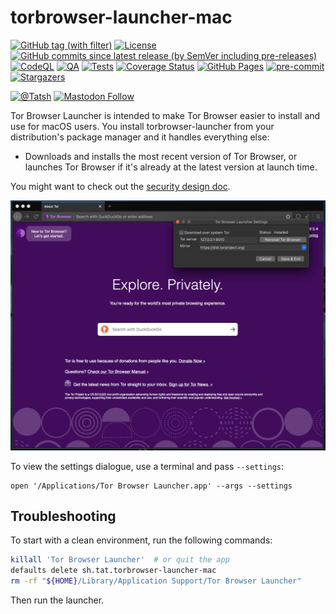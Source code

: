 # torbrowser-launcher-mac

[![GitHub tag (with filter)](https://img.shields.io/github/v/tag/Tatsh/torbrowser-launcher-mac)](https://github.com/Tatsh/torbrowser-launcher-mac/tags)
[![License](https://img.shields.io/github/license/Tatsh/torbrowser-launcher-mac)](https://github.com/Tatsh/torbrowser-launcher-mac/blob/master/LICENSE.txt)
[![GitHub commits since latest release (by SemVer including pre-releases)](https://img.shields.io/github/commits-since/Tatsh/torbrowser-launcher-mac/v0.0.1/master)](https://github.com/Tatsh/torbrowser-launcher-mac/compare/v0.0.1...master)
[![CodeQL](https://github.com/Tatsh/torbrowser-launcher-mac/actions/workflows/codeql.yml/badge.svg)](https://github.com/Tatsh/torbrowser-launcher-mac/actions/workflows/codeql.yml)
[![QA](https://github.com/Tatsh/torbrowser-launcher-mac/actions/workflows/qa.yml/badge.svg)](https://github.com/Tatsh/torbrowser-launcher-mac/actions/workflows/qa.yml)
[![Tests](https://github.com/Tatsh/torbrowser-launcher-mac/actions/workflows/tests.yml/badge.svg)](https://github.com/Tatsh/torbrowser-launcher-mac/actions/workflows/tests.yml)
[![Coverage Status](https://coveralls.io/repos/github/Tatsh/torbrowser-launcher-mac/badge.svg?branch=master)](https://coveralls.io/github/Tatsh/torbrowser-launcher-mac?branch=master)
[![GitHub Pages](https://github.com/Tatsh/torbrowser-launcher-mac/actions/workflows/pages.yml/badge.svg)](https://tatsh.github.io/torbrowser-launcher-mac/)
[![pre-commit](https://img.shields.io/badge/pre--commit-enabled-brightgreen?logo=pre-commit&logoColor=white)](https://github.com/pre-commit/pre-commit)
[![Stargazers](https://img.shields.io/github/stars/Tatsh/torbrowser-launcher-mac?logo=github&style=flat)](https://github.com/Tatsh/torbrowser-launcher-mac/stargazers)

[![@Tatsh](https://img.shields.io/badge/dynamic/json?url=https%3A%2F%2Fpublic.api.bsky.app%2Fxrpc%2Fapp.bsky.actor.getProfile%2F%3Factor%3Ddid%3Aplc%3Auq42idtvuccnmtl57nsucz72%26query%3D%24.followersCount%26style%3Dsocial%26logo%3Dbluesky%26label%3DFollow%2520%40Tatsh&query=%24.followersCount&style=social&logo=bluesky&label=Follow%20%40Tatsh)](https://bsky.app/profile/Tatsh.bsky.social)
[![Mastodon Follow](https://img.shields.io/mastodon/follow/109370961877277568?domain=hostux.social&style=social)](https://hostux.social/@Tatsh)

Tor Browser Launcher is intended to make Tor Browser easier to install and use for macOS users. You
install torbrowser-launcher from your distribution's package manager and it handles everything else:

- Downloads and installs the most recent version of Tor Browser, or launches Tor Browser if it's
  already at the latest version at launch time.

You might want to check out the [security design doc](https://github.com/micahflee/torbrowser-launcher/blob/develop/security_design.md).

![Tor Browser Launcher screenshot](/screenshot.png)

To view the settings dialogue, use a terminal and pass `--settings`:

```shell
open '/Applications/Tor Browser Launcher.app' --args --settings
```

## Troubleshooting

To start with a clean environment, run the following commands:

```sh
killall 'Tor Browser Launcher'  # or quit the app
defaults delete sh.tat.torbrowser-launcher-mac
rm -rf "${HOME}/Library/Application Support/Tor Browser Launcher"
```

Then run the launcher.
